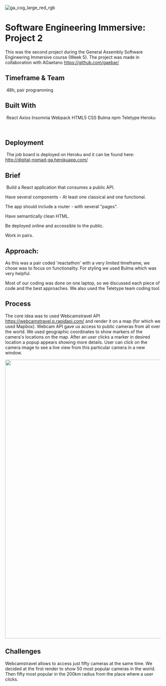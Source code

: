 ![ga_cog_large_red_rgb](https://cloud.githubusercontent.com/assets/40461/8183776/469f976e-1432-11e5-8199-6ac91363302b.png)
​
# Software Engineering Immersive: Project 2
This was the second project during the General Assembly Software Engineering Immersive course (Week 5). The project was made in collaboration with AGaetano https://github.com/gaebar/
​
## Timeframe & Team
​
48h, pair programming
​
## Built With
​
React
Axios
Insomnia
Webpack
HTML5
CSS
Bulma
npm
Teletype
Heroku

​
## Deployment
​
The job board is deployed on Heroku and it can be found here: http://digital-nomad-ga.herokuapp.com/

## Brief
​
Build a React application that consumes a public API.

Have several components - At least one classical and one functional.

The app should include a router - with several "pages".

Have semantically clean HTML.

Be deployed online and accessible to the public.

Work in pairs.

## Approach:

As this was a pair coded 'reactathon' with a very limited timeframe, we chose was to focus on functionality. For styling we used Bulma which was very helpful.

Most of our coding was done on one laptop, so we discussed each piece of code and the best approaches. We also used the Teletype team coding tool.

## Process

The core idea was to used Webcamstravel API https://webcamstravel.p.rapidapi.com/ and render it on a map (for which we used Mapbox). Webcam API gave us access to public cameras from all over the world. We used geographic coordinates to show markers of the camera's locations on the map. After an user clicks a marker in desired location a popup appears showing more details. User can click on the camera image to see a live view from this particular camera in a new window.

<img src="src/assets/Screenshot.png." width="900">

## Challenges

Webcamstravel allows to access just fifty cameras at the same time. We decided at the first render to show 50 most popular cameras in the world. Then fifty most popular in the 200km radius from the place where a user clicks.
